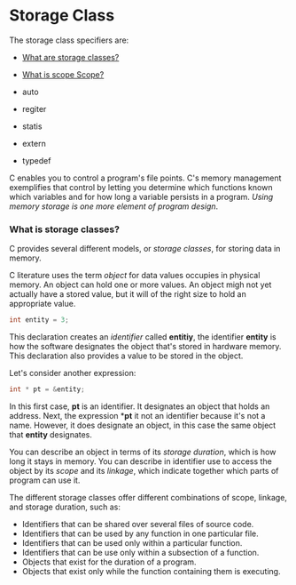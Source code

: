 # Storage Class

The storage class specifiers are:

- [What are storage classes?](#what-is-storage-classes)
- [What is scope Scope?](#what-is-scope)

- auto
- regiter
- statis
- extern
- typedef


C enables you to control a program's file points. C's memory management exemplifies that control by letting you determine which functions known which variables and for how long a variable persists in a program. *Using memory storage is one more element of program design*.


### What is storage classes?

C provides several different models, or *storage classes*, for storing data in memory. 

C literature uses the term *object* for data values occupies in physical memory. An object can hold one or more values. An object migh not yet actually have a stored value, but it will of the right size to hold an appropriate value.

```c
int entity = 3;
```

This declaration creates an *identifier* called **entitiy**, the identifier **entity** is how the software designates the object that's stored in hardware memory. This declaration also provides a value to be stored in the object.


Let's consider another expression:

```c
int * pt = &entity;
```

In this first case, **pt** is an identifier. It designates an object that holds an address. Next, the expression ***pt** it not an identifier because it's not a name. However, it does designate an object, in this case the same object that **entity** designates.


<p>
You can describe an object in terms of its <em>storage duration</em>, which is how long it stays in memory. You can describe in identifier use to access the object by its <em>scope</em> and its <em>linkage</em>, which indicate together which parts of program can use it.
</p>

The different storage classes offer different combinations of scope, linkage, and storage duration, such as:

- Identifiers that can be shared over several files of source code.
- Identifiers that can be used by any function in one particular file.
- Identifiers that can be used only within a particular function.
- Identifiers that can be use only within a subsection of a function.
- Objects that exist for the duration of a program.
- Objects that exist only while the function containing them is executing.

